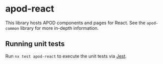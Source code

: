 # apod-react

This library hosts APOD components and pages for React. See the `apod-common` library for more in-depth information.

## Running unit tests

Run `nx test apod-react` to execute the unit tests via [Jest](https://jestjs.io).
